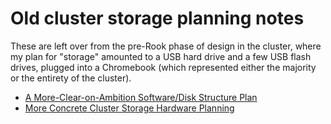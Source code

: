 # Old cluster storage planning notes

These are left over from the pre-Rook phase of design in the cluster, where my plan for "storage" amounted to a USB hard drive and a few USB flash drives, plugged into a Chromebook (which represented either the majority or the entirety of the cluster).

- [A More-Clear-on-Ambition Software/Disk Structure Plan](xjg91-zbyvf-cp9mp-vf30v-b2g8c)
- [More Concrete Cluster Storage Hardware Planning](eb3nf-b5ycy-rc8zs-j2h4q-0x28k)
